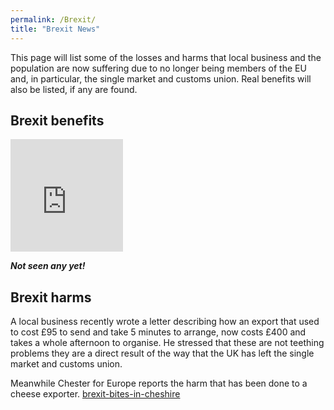 ```yaml
---
permalink: /Brexit/
title: "Brexit News"
---
```

This page will list some of the losses and harms that local business and the population are now suffering due to no longer being members of the EU and, in particular, the single market and customs union. Real benefits will also be listed, if any are found.

## Brexit benefits
<iframe src="https://giphy.com/embed/3oEduFsHnm570eb3G0" width="180" height="180" frameBorder="0" class="giphy-embed" allowFullScreen></iframe>

***Not seen any yet!***

## Brexit harms

A local business recently wrote a letter describing how an export that used to cost £95 to send and take 5 minutes to arrange, now costs £400 and takes a whole afternoon to organise. He stressed that these are not teething problems they are a direct result of the way that the UK has left the single market and customs union.

Meanwhile Chester for Europe reports the harm that has been done to a cheese exporter.
[brexit-bites-in-cheshire](https://chesterforeurope.org/brexit-bites-in-cheshire/)
